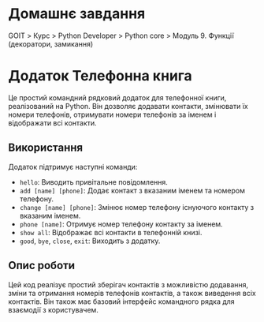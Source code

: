 # Домашнє завдання

GOIT > Курс > Python Developer > Python core > Модуль 9. Функції (декоратори, замикання)

# Додаток Телефонна книга


Це простий командний рядковий додаток для телефонної книги, реалізований на Python. Він дозволяє додавати контакти, змінювати їх номери телефонів, отримувати номери телефонів за іменем і відображати всі контакти.

## Використання

Додаток підтримує наступні команди:

- `hello`: Виводить привітальне повідомлення.
- `add [name] [phone]`: Додає контакт з вказаним іменем та номером телефону.
- `change [name] [phone]`: Змінює номер телефону існуючого контакту з вказаним іменем.
- `phone [name]`: Отримує номер телефону контакту за іменем.
- `show all`: Відображає всі контакти в телефонній книзі.
- `good`, `bye`, `close`, `exit`: Виходить з додатку.

## Опис роботи

Цей код реалізує простий зберігач контактів з можливістю додавання, зміни та отримання номерів телефонів контактів, а також виведення всіх контактів. Він також має базовий інтерфейс командного рядка для взаємодії з користувачем.



